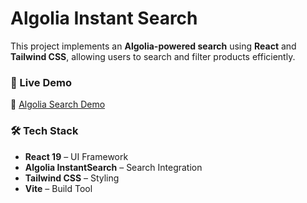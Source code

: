 # Algolia Instant Search  

This project implements an **Algolia-powered search** using **React** and **Tailwind CSS**, allowing users to search and filter products efficiently.  

### 🚀 Live Demo  
🔗 [Algolia Search Demo](https://algolia-search-rgnr.vercel.app/)  

### 🛠 Tech Stack  
- **React 19** – UI Framework  
- **Algolia InstantSearch** – Search Integration  
- **Tailwind CSS** – Styling  
- **Vite** – Build Tool  